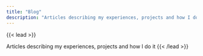 ```yaml
---
title: "Blog"
description: "Articles describing my experiences, projects and how I do it."
---
```


{{< lead >}}
<!-- Deneyimlerimi, projelerimi ve nasıl yaptığımı anlatan yazılar -->
Articles describing my experiences, projects and how I do it
{{< /lead >}}
